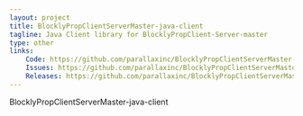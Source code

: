 ```yaml
---
layout: project
title: BlocklyPropClientServerMaster-java-client
tagline: Java Client library for BlocklyPropClient-Server-master
type: other
links:
    Code: https://github.com/parallaxinc/BlocklyPropClientServerMaster-java-client
    Issues: https://github.com/parallaxinc/BlocklyPropClientServerMaster-java-client/issues
    Releases: https://github.com/parallaxinc/BlocklyPropClientServerMaster-java-client/releases
---
```

BlocklyPropClientServerMaster-java-client

